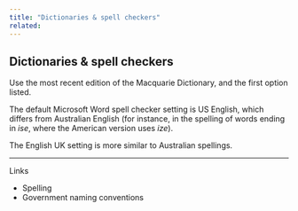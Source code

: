 ```yaml
---
title: "Dictionaries & spell checkers"
related:
---
```


## Dictionaries & spell checkers

Use the most recent edition of the Macquarie Dictionary, and the first option listed.

The default Microsoft Word spell checker setting is US English, which differs from Australian English (for instance, in the spelling of words ending in *ise*, where the American version uses *ize*).

The English UK setting is more similar to Australian spellings.

---

Links

- Spelling 
- Government naming conventions
